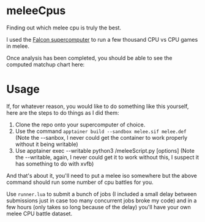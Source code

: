 # meleeCpus
Finding out which melee cpu is truly the best.

I used the [Falcon supercomputer](https://www.c3plus3.org/falcon/) to run a few thousand CPU vs CPU games in melee.

Once analysis has been completed, you should be able to see the computed matchup chart here:


# Usage
If, for whatever reason, you would like to do something like this yourself, here are the steps to do things as I did them:

1. Clone the repo onto your supercomputer of choice.
2. Use the command `apptainer build --sandbox melee.sif melee.def` (Note the --sanbox, I never could get the container to work properly without it being writable)
3. Use apptainer exec --writable python3 /meleeScript.py [options] (Note the --writable, again, I never could get it to work without this, I suspect it has something to do with xvfb)

And that's about it, you'll need to put a melee iso somewhere but the above command should run some number of cpu battles for you.

Use `runner.lua` to submit a bunch of jobs (I included a small delay between submissions just in case too many concurrent jobs broke my code) and in a few hours (only takes so long because of the delay) you'll have your own melee CPU battle dataset.


